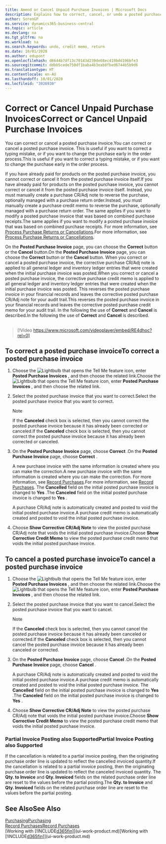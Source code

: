 ```yaml
---
title: Amend or Cancel Unpaid Purchase Invoices | Microsoft Docs
description: Explains how to correct, cancel, or undo a posted purchase invoice and automatically create a purchase CR/Adj Note.
author: SorenGP
ms.service: dynamics365-business-central
ms.topic: article
ms.devlang: na
ms.tgt_pltfrm: na
ms.workload: na
ms.search.keywords: undo, credit memo, return
ms.date: 10/01/2020
ms.author: edupont
ms.openlocfilehash: d6644b7df13c70143d239de68ec419bdd196bfe3
ms.sourcegitcommit: ddbb5cede750df1baba4b3eab8fbed6744b5b9d6
ms.translationtype: HT
ms.contentlocale: en-AU
ms.lasthandoff: 10/01/2020
ms.locfileid: "3926930"
---
```

# <a name="correct-or-cancel-unpaid-purchase-invoices"></a><span data-ttu-id="bbd03-103">Correct or Cancel Unpaid Purchase Invoices</span><span class="sxs-lookup"><span data-stu-id="bbd03-103">Correct or Cancel Unpaid Purchase Invoices</span></span>

<span data-ttu-id="bbd03-104">You can correct or cancel a posted purchase invoice.</span><span class="sxs-lookup"><span data-stu-id="bbd03-104">You can correct or cancel a posted purchase invoice.</span></span> <span data-ttu-id="bbd03-105">This is useful if you want to correct a typing mistake, or if you want to change the purchase early in the order process.</span><span class="sxs-lookup"><span data-stu-id="bbd03-105">This is useful if you want to correct a typing mistake, or if you want to change the purchase early in the order process.</span></span>

<span data-ttu-id="bbd03-106">If you have already paid for products on the posted purchase invoice, you cannot correct or cancel it from the posted purchase invoice itself.</span><span class="sxs-lookup"><span data-stu-id="bbd03-106">If you have already paid for products on the posted purchase invoice, you cannot correct or cancel it from the posted purchase invoice itself.</span></span> <span data-ttu-id="bbd03-107">Instead, you must manually create a purchase CR/Adj note to reverse the purchase, optionally managed with a purchase return order.</span><span class="sxs-lookup"><span data-stu-id="bbd03-107">Instead, you must manually create a purchase credit memo to reverse the purchase, optionally managed with a purchase return order.</span></span> <span data-ttu-id="bbd03-108">The same applies if you want to modify a posted purchase invoice that was based on combined purchase receipts.</span><span class="sxs-lookup"><span data-stu-id="bbd03-108">The same applies if you want to modify a posted purchase invoice that was based on combined purchase receipts.</span></span> <span data-ttu-id="bbd03-109">For more information, see [Process Purchase Returns or Cancellations](purchasing-how-process-purchase-returns-cancellations.md).</span><span class="sxs-lookup"><span data-stu-id="bbd03-109">For more information, see [Process Purchase Returns or Cancellations](purchasing-how-process-purchase-returns-cancellations.md).</span></span>

<span data-ttu-id="bbd03-110">On the **Posted Purchase Invoice** page, you can choose the **Correct** button or the **Cancel** button.</span><span class="sxs-lookup"><span data-stu-id="bbd03-110">On the **Posted Purchase Invoice** page, you can choose the **Correct** button or the **Cancel** button.</span></span> <span data-ttu-id="bbd03-111">When you correct or cancel a posted purchase invoice, the corrective purchase CR/Adj note is applied to all general ledger and inventory ledger entries that were created when the initial purchase invoice was posted.</span><span class="sxs-lookup"><span data-stu-id="bbd03-111">When you correct or cancel a posted purchase invoice, the corrective purchase credit memo is applied to all general ledger and inventory ledger entries that were created when the initial purchase invoice was posted.</span></span> <span data-ttu-id="bbd03-112">This reverses the posted purchase invoice in your financial records and leaves the corrective posted purchase CR/Adj note for your audit trail.</span><span class="sxs-lookup"><span data-stu-id="bbd03-112">This reverses the posted purchase invoice in your financial records and leaves the corrective posted purchase credit memo for your audit trail.</span></span> <span data-ttu-id="bbd03-113">In the following the use of **Correct** and **Cancel** is described.</span><span class="sxs-lookup"><span data-stu-id="bbd03-113">In the following the use of **Correct** and **Cancel** is described.</span></span>
<br><br>
> [!Video https://www.microsoft.com/videoplayer/embed/RE4dhoc?rel=0]

## <a name="to-correct-a-posted-purchase-invoice"></a><span data-ttu-id="bbd03-114">To correct a posted purchase invoice</span><span class="sxs-lookup"><span data-stu-id="bbd03-114">To correct a posted purchase invoice</span></span>
1. <span data-ttu-id="bbd03-115">Choose the ![Lightbulb that opens the Tell Me feature](media/ui-search/search_small.png "Tell me what you want to do") icon, enter **Posted Purchase Invoices** , and then choose the related link.</span><span class="sxs-lookup"><span data-stu-id="bbd03-115">Choose the ![Lightbulb that opens the Tell Me feature](media/ui-search/search_small.png "Tell me what you want to do") icon, enter **Posted Purchase Invoices** , and then choose the related link.</span></span>  
2. <span data-ttu-id="bbd03-116">Select the posted purchase invoice that you want to correct.</span><span class="sxs-lookup"><span data-stu-id="bbd03-116">Select the posted purchase invoice that you want to correct.</span></span>  

    > [!NOTE]  
    >   <span data-ttu-id="bbd03-117">If the **Canceled** check box is selected, then you cannot correct the posted purchase invoice because it has already been corrected or canceled.</span><span class="sxs-lookup"><span data-stu-id="bbd03-117">If the **Canceled** check box is selected, then you cannot correct the posted purchase invoice because it has already been corrected or canceled.</span></span>
3. <span data-ttu-id="bbd03-118">On the **Posted Purchase Invoice** page, choose **Correct** .</span><span class="sxs-lookup"><span data-stu-id="bbd03-118">On the **Posted Purchase Invoice** page, choose **Correct** .</span></span>

    <span data-ttu-id="bbd03-119">A new purchase invoice with the same information is created where you can make the correction.</span><span class="sxs-lookup"><span data-stu-id="bbd03-119">A new purchase invoice with the same information is created where you can make the correction.</span></span> <span data-ttu-id="bbd03-120">For more information, see [Record Purchases](purchasing-how-record-purchases.md).</span><span class="sxs-lookup"><span data-stu-id="bbd03-120">For more information, see [Record Purchases](purchasing-how-record-purchases.md).</span></span> <span data-ttu-id="bbd03-121">The **Cancelled** field on the initial posted purchase invoice is changed to **Yes** .</span><span class="sxs-lookup"><span data-stu-id="bbd03-121">The **Canceled** field on the initial posted purchase invoice is changed to **Yes** .</span></span>

    <span data-ttu-id="bbd03-122">A purchase CR/Adj note is automatically created and posted to void the initial posted purchase invoice.</span><span class="sxs-lookup"><span data-stu-id="bbd03-122">A purchase credit memo is automatically created and posted to void the initial posted purchase invoice.</span></span>
4. <span data-ttu-id="bbd03-123">Choose **Show Corrective CR/Adj Note** to view the posted purchase CR/Adj note that voids the initial posted purchase invoice.</span><span class="sxs-lookup"><span data-stu-id="bbd03-123">Choose **Show Corrective Credit Memo** to view the posted purchase credit memo that voids the initial posted purchase invoice.</span></span>

## <a name="to-cancel-a-posted-purchase-invoice"></a><span data-ttu-id="bbd03-124">To cancel a posted purchase invoice</span><span class="sxs-lookup"><span data-stu-id="bbd03-124">To cancel a posted purchase invoice</span></span>
1. <span data-ttu-id="bbd03-125">Choose the ![Lightbulb that opens the Tell Me feature](media/ui-search/search_small.png "Tell me what you want to do") icon, enter **Posted Purchase Invoices** , and then choose the related link.</span><span class="sxs-lookup"><span data-stu-id="bbd03-125">Choose the ![Lightbulb that opens the Tell Me feature](media/ui-search/search_small.png "Tell me what you want to do") icon, enter **Posted Purchase Invoices** , and then choose the related link.</span></span>  
2. <span data-ttu-id="bbd03-126">Select the posted purchase invoice that you want to cancel.</span><span class="sxs-lookup"><span data-stu-id="bbd03-126">Select the posted purchase invoice that you want to cancel.</span></span>

    > [!NOTE]  
    >   <span data-ttu-id="bbd03-127">If the **Canceled** check box is selected, then you cannot cancel the posted purchase invoice because it has already been canceled or corrected.</span><span class="sxs-lookup"><span data-stu-id="bbd03-127">If the **Canceled** check box is selected, then you cannot cancel the posted purchase invoice because it has already been canceled or corrected.</span></span>
3. <span data-ttu-id="bbd03-128">On the **Posted Purchase Invoice** page, choose **Cancel** .</span><span class="sxs-lookup"><span data-stu-id="bbd03-128">On the **Posted Purchase Invoice** page, choose **Cancel** .</span></span>

    <span data-ttu-id="bbd03-129">A purchase CR/Adj note is automatically created and posted to void the initial posted purchase invoice.</span><span class="sxs-lookup"><span data-stu-id="bbd03-129">A purchase credit memo is automatically created and posted to void the initial posted purchase invoice.</span></span> <span data-ttu-id="bbd03-130">The **Cancelled** field on the initial posted purchase invoice is changed to **Yes** .</span><span class="sxs-lookup"><span data-stu-id="bbd03-130">The **Canceled** field on the initial posted purchase invoice is changed to **Yes** .</span></span>
4. <span data-ttu-id="bbd03-131">Choose **Show Corrective CR/Adj Note** to view the posted purchase CR/Adj note that voids the initial posted purchase invoice.</span><span class="sxs-lookup"><span data-stu-id="bbd03-131">Choose **Show Corrective Credit Memo** to view the posted purchase credit memo that voids the initial posted purchase invoice.</span></span>

### <a name="partial-invoice-posting-also-supported"></a><span data-ttu-id="bbd03-132">Partial Invoice Posting also Supported</span><span class="sxs-lookup"><span data-stu-id="bbd03-132">Partial Invoice Posting also Supported</span></span>
<span data-ttu-id="bbd03-133">If the cancellation is related to a partial invoice posting, then the originating purchase order line is updated to reflect the cancelled invoiced quantity.</span><span class="sxs-lookup"><span data-stu-id="bbd03-133">If the cancellation is related to a partial invoice posting, then the originating purchase order line is updated to reflect the canceled invoiced quantity.</span></span> <span data-ttu-id="bbd03-134">The **Qty. to Invoice** and **Qty. Invoiced** fields on the related purchase order line are reset to the values before the partial posting.</span><span class="sxs-lookup"><span data-stu-id="bbd03-134">The **Qty. to Invoice** and **Qty. Invoiced** fields on the related purchase order line are reset to the values before the partial posting.</span></span>

## <a name="see-also"></a><span data-ttu-id="bbd03-135">See Also</span><span class="sxs-lookup"><span data-stu-id="bbd03-135">See Also</span></span>
[<span data-ttu-id="bbd03-136">Purchasing</span><span class="sxs-lookup"><span data-stu-id="bbd03-136">Purchasing</span></span>](purchasing-manage-purchasing.md)  
[<span data-ttu-id="bbd03-137">Record Purchases</span><span class="sxs-lookup"><span data-stu-id="bbd03-137">Record Purchases</span></span>](purchasing-how-record-purchases.md)  
<span data-ttu-id="bbd03-138">[Working with [!INCLUDE[d365fin](includes/d365fin_md.md)]](ui-work-product.md)</span><span class="sxs-lookup"><span data-stu-id="bbd03-138">[Working with [!INCLUDE[d365fin](includes/d365fin_md.md)]](ui-work-product.md)</span></span>
